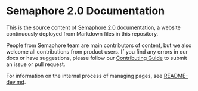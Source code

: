 # Semaphore 2.0 Documentation

This is the source content of [Semaphore 2.0 documentation][docs-website], a
website continuously deployed from Markdown files in this repository.

People from Semaphore team are main contributors of content, but we also welcome
all contributions from product users.  If you find any errors in our docs or
have suggestions, please follow our [Contributing Guide](CONTRIBUTING.md) to
submit an issue or pull request.

For information on the internal process of managing pages, see
[README-dev.md](README-dev.md).


[docs-website]: https://docs.semaphoreci.com
